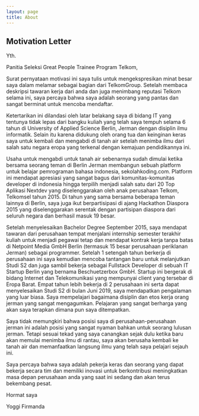```yaml
---
layout: page
title: About
---
```


## Motivation Letter

Yth.

Panitia Seleksi Great People Trainee Program Telkom,

Surat pernyataan motivasi ini saya tulis untuk mengekspresikan minat besar saya dalam melamar sebagai bagian dari TelkomGroup. Setelah membaca deskripsi tawaran kerja dari anda dan juga menimbang reputasi Telkom selama ini, saya percaya bahwa saya adalah seorang yang pantas dan sangat berminat untuk mencoba mendaftar.

Ketertarikan ini dilandasi oleh latar belakang saya di bidang IT yang tentunya tidak lepas dari bangku kuliah yang telah saya tempuh selama 6 tahun di University of Applied Science Berlin, Jerman dengan disiplin ilmu informatik. Selain itu karena didukung oleh orang tua dan keinginan keras saya untuk kembali dan mengabdi di tanah air setelah menimba ilmu dari salah satu negara eropa yang terkenal dengan kemajuan pendidikannya ini.

Usaha untuk mengabdi untuk tanah air sebenarnya sudah dimulai ketika bersama seorang teman di Berlin Jerman membangun sebuah platform untuk belajar pemrograman bahasa indonesia, sekolahkoding.com. Platform ini mendapat apresiasi yang sangat bagus dari komunitas-komunitas developer di indonesia hingga terpilih menjadi salah satu dari 20 Top Aplikasi Nextdev yang diselenggarakan oleh anak perusahaan Telkom, Telkomsel tahun 2015.  Di tahun yang sama bersama beberapa teman lainnya di Berlin, saya juga ikut berpartisipasi di ajang Hackathon Diaspora 2015 yang diselenggarakan serentak dengan partisipan diaspora dari seluruh negara dan berhasil masuk 19 besar.

Setelah menyelesaikan Bachelor Degree September 2015, saya mendapat tawaran dari  perusahaan tempat menjalani internship semester terakhir kuliah untuk menjadi pegawai tetap dan mendapat kontrak kerja tanpa batas di Netpoint Media GmbH Berlin (termasuk 15 besar perusahaan periklanan Jerman) sebagai programmer. Setelah 1 setengah tahun berkerja di perusahaan ini saya kemudian mencoba tantangan baru untuk melanjutkan Studi S2 dan juga sambil bekerja sebagai Fullstack Developer di sebuah IT Startup Berlin yang bernama Beschuetzerbox GmbH. Startup ini bergerak di bidang Internet dan Telekomunikasi yang mempunyai client yang tersebar di Eropa Barat. Empat tahun lebih bekerja di 2 perusahaan ini serta dapat menyelesaikan Studi S2 di bulan Juni 2019, saya mendapatkan pengalaman yang luar biasa. Saya mempelajari bagaimana disiplin dan etos kerja orang jerman yang sangat mengagumkan. Pelajaran yang sangat berharga yang akan saya terapkan dimana pun saya ditempatkan.

Saya tidak memungkiri bahwa posisi saya di perusahaan-perusahaan jerman ini adalah posisi yang sangat nyaman bahkan untuk seorang lulusan jerman. Tetapi sesuai tekad yang saya canangkan sejak dulu ketika baru akan memulai menimba ilmu di rantau, saya akan berusaha kembali ke tanah air dan memanfaatkan langsung ilmu yang telah saya pelajari sejauh ini.

Saya percaya bahwa saya adalah pekerja keras dan seorang yang dapat bekerja secara tim dan memiliki inovasi untuk berkontribusi meningkatkan masa depan perusahaan anda yang saat ini sedang dan akan terus bekembang pesat.


Hormat saya

Yoggi Firmanda
